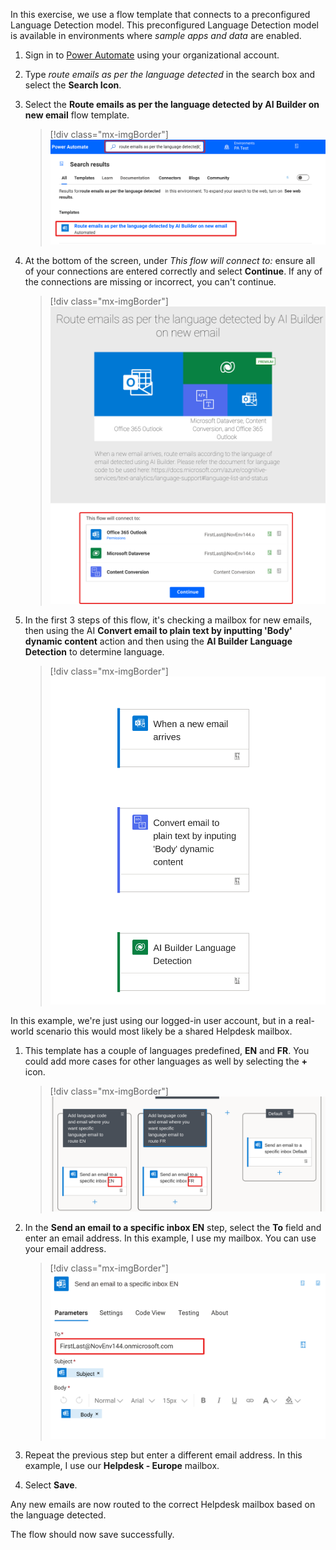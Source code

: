 In this exercise, we use a flow template that connects to a preconfigured Language Detection model. This preconfigured Language Detection model is available in environments where *sample apps and data* are enabled.

1. Sign in to [Power Automate](https://ms.flow.microsoft.com/?azure-portal=true) using your organizational account.

1. Type *route emails as per the language detected* in the search box and select the **Search Icon**.

1. Select the **Route emails as per the language detected by AI Builder on new email** flow template.

    > [!div class="mx-imgBorder"]
    > ![Screenshot of the Select Route emails as per the language detected by AI Builder on new email flow.](../media/route-emails.svg)

1. At the bottom of the screen, under *This flow will connect to:* ensure all of your connections are entered correctly and select **Continue**. If any of the connections are missing or incorrect, you can't continue.

    > [!div class="mx-imgBorder"]
    > ![Screenshot of all connections entered correctly.](../media/verify-connection-credentials.svg)

1. In the first 3 steps of this flow, it's checking a mailbox for new emails, then using the AI **Convert email to plain text by inputting 'Body' dynamic content** action and then using the **AI Builder Language Detection** to determine language.

    > [!div class="mx-imgBorder"]
    > ![Screenshot of the first three steps of the flow template.](../media/new-flow-detect-language.svg)

In this example, we're just using our logged-in user account, but in a real-world scenario this would most likely be a shared Helpdesk mailbox.

1. This template has a couple of languages predefined, **EN** and **FR**. You could add more cases for other languages as well by selecting the **+** icon.

    > [!div class="mx-imgBorder"]
    > ![Screenshot of the template with predefined languages.](../media/template-predefined-languages.svg)

1. In the **Send an email to a specific inbox EN** step, select the **To** field and enter an email address. In this example, I use my mailbox. You can use your email address.

    > [!div class="mx-imgBorder"]
    > ![Screenshot of the Send an email to a specific inbox step.](../media/english-mailbox.svg)

1. Repeat the previous step but enter a different email address. In this example, I use our **Helpdesk - Europe** mailbox.

1. Select **Save**.

Any new emails are now routed to the correct Helpdesk mailbox based on the language detected.

The flow should now save successfully.
